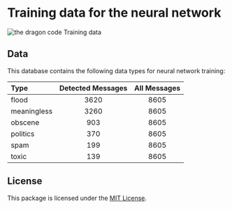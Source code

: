 # Training data for the neural network

![the dragon code Training data](https://preview.dragon-code.pro/the-dragon-code/Training-data.svg)

## Data

This database contains the following data types for neural network training:

| Type        | Detected Messages | All Messages |
|:------------|:-----------------:|:------------:|
| flood       |       3620        |     8605     |
| meaningless |       3260        |     8605     |
| obscene     |        903        |     8605     |
| politics    |        370        |     8605     |
| spam        |        199        |     8605     |
| toxic       |        139        |     8605     |

## License

This package is licensed under the [MIT License](LICENSE).
